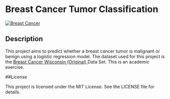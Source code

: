 # Breast Cancer Tumor Classification

[![Breast Cancer](https://images.pexels.com/photos/5701007/pexels-photo-5701007.jpeg?auto=compress&cs=tinysrgb&w=1260&h=750&dpr=2 "Breast Cancer")](https://images.pexels.com/photos/5701007/pexels-photo-5701007.jpeg?auto=compress&cs=tinysrgb&w=1260&h=750&dpr=2 "Breast Cancer")

## Description

This project aims to predict whether a breast cancer tumor is malignant or benign using a logistic regression model. The dataset used for this project is the [Breast Cancer Wisconsin (Original) ](https://archive.ics.uci.edu/dataset/15/breast+cancer+wisconsin+original "Breast Cancer Wisconsin (Original) ") Data Set. This is an academic exercise.

##License

This project is licensed under the MIT License. See the LICENSE file for details.
